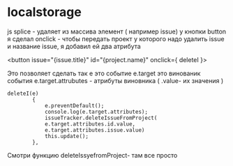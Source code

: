 # localstorage
js splice - удаляет из массива элемент ( например issue) 
у кнопки button я сделал onclick - 
  чтобы передать проект у которого надо удалить issue и название issue,
  я добавил ей два атрибута   
  
  <button issue="{issue.title}" id="{project.name}" onclick={ deleteI }></button>

Это позволяет сделать так
 e это событие
 e.target это винованик события
 e.target.attrubutes - атрибуты виновника  ( .value- их значения ) 
 
    deleteI(e)
            {
                e.preventDefault();
                console.log(e.target.attributes);
                issueTracker.deleteIssueFromProject(
                e.target.attributes.id.value,
                e.target.attributes.issue.value)
                this.update();
            },

 Смотри функцию deleteIssyefromProject- там все просто
